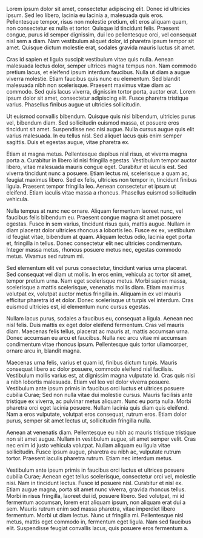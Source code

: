 Lorem ipsum dolor sit amet, consectetur adipiscing elit. Donec id  ultricies ipsum. Sed leo libero, lacinia eu lacinia a, malesuada quis  eros. Pellentesque tempor, risus non molestie pretium, elit eros aliquam quam, non consectetur ex nulla et tortor. Quisque id tincidunt felis.  Praesent congue, purus id semper dignissim, dui leo pellentesque orci,  vel consequat nisl sem a diam. Nam vestibulum aliquet dolor, id pharetra ipsum tempor sit amet. Quisque dictum molestie erat, sodales gravida  mauris luctus sit amet.

Cras id sapien et ligula suscipit vestibulum vitae quis nulla. Aenean  malesuada lectus dolor, semper ultrices magna tempus non. Nam commodo  pretium lacus, et eleifend ipsum interdum faucibus. Nulla ut diam a  augue viverra molestie. Etiam faucibus quis nunc eu elementum. Sed  blandit malesuada nibh non scelerisque. Praesent maximus vitae diam ac  commodo. Sed quis lacus viverra, dignissim tortor porta, auctor erat.  Lorem ipsum dolor sit amet, consectetur adipiscing elit. Fusce pharetra  tristique varius. Phasellus finibus augue ut ultricies sollicitudin.

Ut euismod convallis bibendum. Quisque quis nisi bibendum, ultricies  purus vel, bibendum diam. Sed sollicitudin euismod massa, et posuere  eros tincidunt sit amet. Suspendisse nec nisi augue. Nulla cursus augue  quis elit varius malesuada. In eu tellus nisl. Sed aliquet lacus quis  enim semper sagittis. Duis et egestas augue, vitae pharetra ex.

Etiam at magna metus. Pellentesque dapibus nisl risus, et viverra magna  porta a. Curabitur in libero id nisi fringilla egestas. Vestibulum  tempor auctor libero, vitae malesuada mauris congue eget. Curabitur et  iaculis est. Sed viverra tincidunt nunc a posuere. Etiam lectus mi,  scelerisque a quam ac, feugiat maximus libero. Sed ex felis, ultricies  non tempor in, tincidunt finibus ligula. Praesent tempor fringilla leo.  Aenean consectetur et ipsum ut eleifend. Etiam iaculis vitae massa a  rhoncus. Phasellus euismod sollicitudin vehicula.

Nulla tempus at nunc nec ornare. Aliquam fermentum laoreet nunc, vel  faucibus felis bibendum eu. Praesent congue magna sit amet posuere  egestas. Fusce in sem varius, tincidunt risus quis, mattis augue. Nullam in diam placerat dolor ultricies rhoncus a lobortis leo. Fusce ex ex,  vestibulum id feugiat vitae, bibendum at quam. Aliquam lectus odio,  lacinia eget porta et, fringilla in tellus. Donec consectetur elit nec  ultricies condimentum. Integer massa metus, rhoncus posuere metus nec,  egestas commodo metus. Vivamus sed rutrum mi.

Sed elementum elit vel purus consectetur, tincidunt varius urna  placerat. Sed consequat vel diam ut mollis. In eros enim, vehicula ac  tortor sit amet, tempor pretium urna. Nam eget scelerisque metus. Morbi  sapien massa, scelerisque a mattis scelerisque, venenatis mollis diam.  Etiam maximus volutpat ex, volutpat auctor metus fringilla in. Aliquam  in ex vel mauris efficitur pharetra id et dolor. Donec scelerisque ut  turpis vel interdum. Cras euismod ultricies est, id elementum nunc  cursus egestas.

Nullam lacus purus, sodales a faucibus eu, consequat a ligula. Aenean  nec nisl felis. Duis mattis ex eget dolor eleifend fermentum. Cras vel  mauris diam. Maecenas felis tellus, placerat ac mauris at, mattis  accumsan urna. Donec accumsan eu arcu et faucibus. Nulla nec arcu vitae  mi accumsan condimentum vitae rhoncus ipsum. Pellentesque quis tortor  ullamcorper, ornare arcu in, blandit magna.

Maecenas urna felis, varius et quam id, finibus dictum turpis. Mauris  consequat libero ac dolor posuere, commodo eleifend nisl facilisis.  Vestibulum mollis varius est, at dignissim magna vulputate id. Cras quis nisi a nibh lobortis malesuada. Etiam vel leo vel dolor viverra  posuere. Vestibulum ante ipsum primis in faucibus orci luctus et  ultrices posuere cubilia Curae; Sed non nulla vitae dui molestie cursus. Mauris facilisis ante tristique ex viverra, ac pulvinar metus aliquam.  Nunc eu porta nulla. Morbi pharetra orci eget lacinia posuere. Nullam  lacinia quis diam quis eleifend. Nam a eros vulputate, volutpat eros  consequat, rutrum eros. Etiam dolor purus, semper sit amet lectus ut,  sollicitudin fringilla nulla.

Aenean at venenatis diam. Pellentesque eu nibh ac mauris tristique  tristique non sit amet augue. Nullam in vestibulum augue, sit amet  semper velit. Cras nec enim id justo vehicula volutpat. Nullam aliquam  eu ligula vitae sollicitudin. Fusce ipsum augue, pharetra eu nibh ac,  vulputate rutrum tortor. Praesent iaculis pharetra rutrum. Etiam nec  interdum metus.

Vestibulum ante ipsum primis in faucibus orci luctus et ultrices posuere cubilia Curae; Aenean eget tellus scelerisque, consectetur orci vel,  molestie nisi. Nam in tincidunt lectus. Fusce id posuere nisl. Curabitur et nisl ex. Etiam augue magna, porta sit amet nunc viverra, gravida  rhoncus tellus. Morbi in risus fringilla, laoreet dui id, posuere  libero. Sed volutpat, mi id fermentum accumsan, lorem erat aliquam  ipsum, non aliquam erat dui a sem. Mauris rutrum enim sed massa  pharetra, vitae imperdiet libero fermentum. Morbi ut diam lectus. Nunc  ut fringilla mi. Pellentesque nisl metus, mattis eget commodo in,  fermentum eget ligula. Nam sed faucibus elit. Suspendisse feugiat  convallis lacus, quis posuere eros fermentum a.
